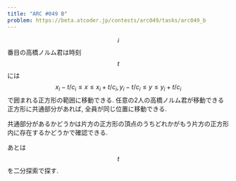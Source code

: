 ```yaml
---
title: "ARC #049 B"
problem: https://beta.atcoder.jp/contests/arc049/tasks/arc049_b
---
```

$$ i $$ 番目の高橋ノルム君は時刻 $$ t $$ には $$ x_i-t/c_i \leq x \leq x_i+t/c_i, y_i-t/c_i \leq y \leq y_i+t/c_i $$ で囲まれる正方形の範囲に移動できる. 任意の2人の高橋ノルム君が移動できる正方形に共通部分があれば, 全員が同じ位置に移動できる.

共通部分があるかどうかは片方の正方形の頂点のうちどれかがもう片方の正方形内に存在するかどうかで確認できる.

あとは $$ t $$ を二分探索で探す.
